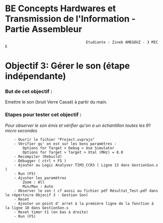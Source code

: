 # BE Concepts Hardwares et Transmission de l'Information - Partie Assembleur 
	                                     Etudiante : Zineb AMEGOUZ - 3 MIC E

	
# Objectif 3: Gérer le son (étape indépendante)
### But de cet objectif : 
Emettre le son (bruit Verre Cassé) à partir du main. 

### Etapes pour tester cet objectif : 
*Pour observer le son émis et vérifier qu'on a un échantillon toutes les 91 micro secondes* 
```
	- Ouvrir le fichier "Project.uvprojx" 
	- Vérifier qu' on est sur les bons paramètres :  
		Options for Target > Debug > Use Simulator 
		Options for Target > Target > Xtal (MHz) = 8.0 
	- Recompiler (Rebuild) 
	- Débugger ( ctrl + F5 ) 
	- Ajouter au Logic Analyser TIM3_CCR3 ( Ligne 13 dans GestionSon.s ) 
	- Run (F5) 
	- Ajuster les paramètres 
		Zoom : All  
		Min/Max : Auto 
	- Observer le son ( cf aussi au fichier pdf Résultat_Test.pdf dans le répertoire Objecif 3 - Gestion Son)
	- Reset 
	- Ajouter un point d' arret à la première ligne de la fonction à la ligne 18 dans GestionSon.s
	- Reset timer t1 (en bas à droite) 
	- Run (F5) 
```







					
